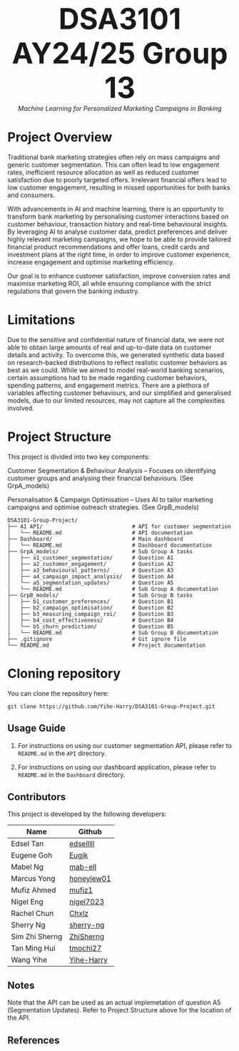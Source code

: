 <p align="center">
  <strong style="font-size:64px;">DSA3101 AY24/25 Group 13</strong> <br>
  <em>Machine Learning for Personalized Marketing Campaigns in Banking</em> <br>
</p>

# Project Overview
Traditional bank marketing strategies often rely on mass campaigns and generic customer segmentation. This can often lead to low engagement rates, inefficient resource allocation as well as reduced customer satisfaction due to poorly targeted offers. Irrelevant financial offers lead to low customer engagement, resulting in missed opportunities for both banks and consumers.

With advancements in AI and machine learning, there is an opportunity to transform bank marketing by personalising customer interactions based on customer behaviour, transaction history and real-time behavioural insights. By leveraging AI to analyse customer data, predict preferences and deliver highly relevant marketing campaigns, we hope to be able to provide tailored financial product recommendations and offer loans, credit cards and investment plans at the right time, in order to improve customer experience, increase engagement and optimise marketing efficiency.

Our goal is to enhance customer satisfaction, improve conversion rates and maximise marketing ROI, all while ensuring compliance with the strict regulations that govern the banking industry.

# Limitations
Due to the sensitive and confidential nature of financial data, we were not able to obtain large amounts of real and up-to-date data on customer details and activity. To overcome this, we generated synthetic data based on research-backed distributions to reflect realistic customer behaviors as best as we could. While we aimed to model real-world banking scenarios, certain assumptions had to be made regarding customer behaviors, spending patterns, and engagement metrics. There are a plethora of variables affecting customer behaviours, and our simplified and generalised models, due to our limited resources, may not capture all the complexities involved. 

# Project Structure
This project is divided into two key components:

Customer Segmentation & Behaviour Analysis – Focuses on identifying customer groups and analysing their financial behaviours. (See GrpA_models)

Personalisation & Campaign Optimisation – Uses AI to tailor marketing campaigns and optimise outreach strategies. (See GrpB_models)

```
DSA3101-Group-Project/
├── A1 API/                            # API for customer segmentation
│   └── README.md                      # API documentation
├── Dashboard/                         # Main dashboard
|   └── README.md                      # Dashboard documentation
├── GrpA_models/                       # Sub Group A tasks
│   ├── a1_customer_segmentation/      # Question A1
│   ├── a2_customer_engagement/        # Question A2
│   ├── a3_behavioural_patterns/       # Question A3
│   ├── a4_campaign_impact_analysis/   # Question A4
│   └── a5_segmentation_updates/       # Question A5
|   └── README.md                      # Sub Group A documentation
├── GrpB_models/                       # Sub Group B tasks
│   ├── b1_customer_preferences/       # Question B1
│   ├── b2_campaign_optimisation/      # Question B2
│   ├── b3_measuring_campaign_roi/     # Question B3
│   ├── b4_cost_effectiveness/         # Question B4
│   └── b5_churn_prediction/           # Question B5
|   └── README.md                      # Sub Group B documentation
├── .gitignore                         # Git ignore file
└── README.md                          # Project documentation
```

# Cloning repository

You can clone the repository here:
```
git clone https://github.com/Yihe-Harry/DSA3101-Group-Project.git
```

<h2>Usage Guide</h2>

1. For instructions on using our customer segmentation API, please refer to ```README.md``` in the ```API``` directory.

2. For instructions on using our dashboard application, please refer to ```README.md``` in the ```Dashboard``` directory.

<h2>Contributors</h2>
This project is developed by the following developers:<br>

| Name            | Github                                      |
|-----------------|---------------------------------------------|
| Edsel Tan       | [edselllll](https://github.com/edselllll)   |
| Eugene Goh      | [Eugjk](https://github.com/Eugjk)           |
| Mabel Ng        | [mab-ell](https://github.com/mab-ell)       |
| Marcus Yong     | [honeylew01](https://github.com/honeylew01) |
| Mufiz Ahmed     | [mufiz1](https://github.com/mufiz1)         |
| Nigel Eng       | [nigel7023](https://github.com/nigel7023)   |
| Rachel Chun     | [Chxlz](https://github.com/Chxlz)           |
| Sherry Ng       | [sherry-ng](https://github.com/sherry-ng)   |
| Sim Zhi Sherng  | [ZhiSherng](https://github.com/ZhiSherng)   |
| Tan Ming Hui    | [tmochi27](https://github.com/tmochi27)     |
| Wang Yihe       | [Yihe-Harry](https://github.com/Yihe-Harry) |

<h2>Notes</h2>
Note that the API can be used as an actual implemetation of question A5 (Segmentation Updates). Refer to Project Structure above for the location of the API.

<h2>References</h2>
